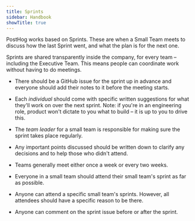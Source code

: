 ```yaml
---
title: Sprints
sidebar: Handbook
showTitle: true
---
```


PostHog works based on Sprints. These are when a Small Team meets to discuss how the last Sprint went, and what the plan is for the next one.

Sprints are shared transparently inside the company, for every team – including the Executive Team. This means people can coordinate work without having to do meetings.

* There should be a GitHub issue for the sprint up in advance and everyone should add their notes to it before the meeting starts.

* Each _individual_ should come with specific written suggestions for what they'll work on over the next sprint. Note: if you're in an engineering role, product won't dictate to you what to build – it is up to you to drive this.

* The _team leader_ for a small team is responsible for making sure the sprint takes place regularly.

* Any important points discussed should be written down to clarify any decisions and to help those who didn't attend.

* Teams generally meet either once a week or every two weeks.

* Everyone in a small team should attend their small team's sprint as far as possible.

* Anyone can attend a specific small team's sprints. However, all attendees should have a specific reason to be there.

* Anyone can comment on the sprint issue before or after the sprint.
